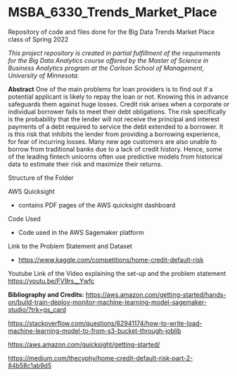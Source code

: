 # MSBA_6330_Trends_Market_Place
Repository of code and files done for the Big Data Trends Market Place class of Spring 2022

_This project repository is created in partial fulfillment of the requirements for the Big Data Analytics course offered by the Master of Science in Business Analytics program at the Carlson School of Management, University of Minnesota._

**Abstract**
One of the main problems for loan providers is to find out if a potential applicant is likely to repay the loan or not. Knowing this in advance safeguards them against huge losses. Credit risk arises when a corporate or individual borrower fails to meet their debt obligations. The risk specifically is the probability that the lender will not receive the principal and interest payments of a debt required to service the debt extended to a borrower. It is this risk that inhibits the lender from providing a borrowing experience, for fear of incurring losses. Many new age customers are also unable to borrow from traditional banks due to a lack of credit history. Hence, some of the leading fintech unicorns often use predictive models from historical data to estimate their risk and maximize their returns. 

Structure of the Folder

AWS Quicksight
  - contains PDF pages of the AWS quicksight dashboard

Code Used
  - Code used in the AWS Sagemaker platform

Link to the Problem Statement and Dataset
  - https://www.kaggle.com/competitions/home-credit-default-risk

Youtube Link of the Video explaining the set-up and the problem statement
https://youtu.be/FV9rs__Ywfc

**Bibliography and Credits:**
https://aws.amazon.com/getting-started/hands-on/build-train-deploy-monitor-machine-learning-model-sagemaker-studio/?trk=gs_card

https://stackoverflow.com/questions/62941174/how-to-write-load-machine-learning-model-to-from-s3-bucket-through-joblib

https://aws.amazon.com/quicksight/getting-started/

https://medium.com/thecyphy/home-credit-default-risk-part-2-84b58c1ab9d5
